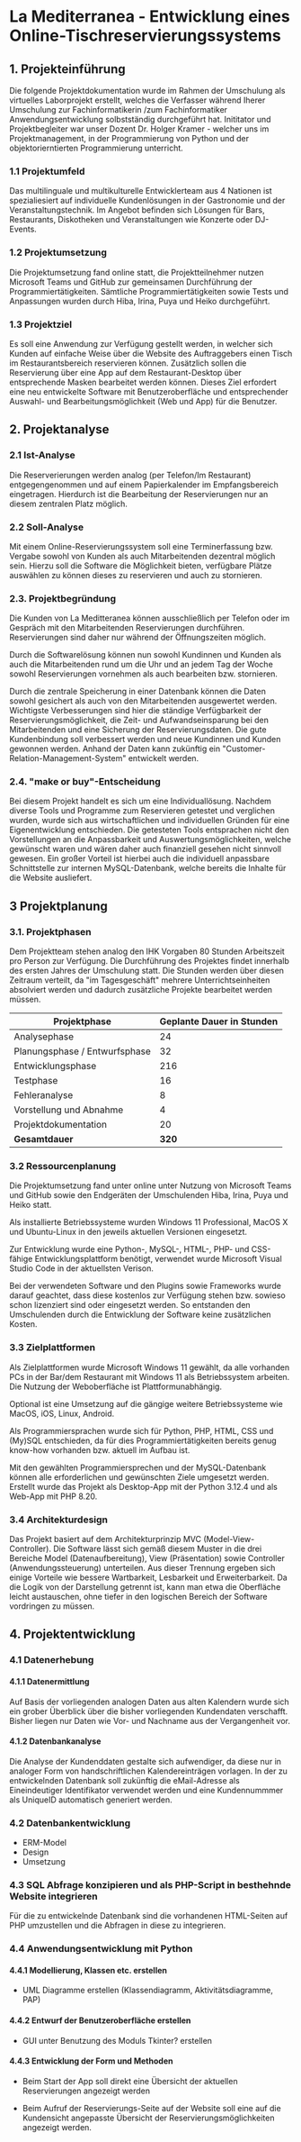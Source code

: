 # La Mediterranea - Entwicklung eines Online-Tischreservierungssystems

## 1. Projekteinführung

Die folgende Projektdokumentation wurde im Rahmen der Umschulung als virtuelles Laborprojekt erstellt,
welches die Verfasser während Iherer Umschulung zur Fachinformatikerin /zum Fachinformatiker Anwendungsentwicklung
solbstständig durchgeführt hat. Inititator und Projektbegleiter war unser Dozent Dr. Holger Kramer - welcher uns im Projektmanagement, in der Programmierung von Python und der objektorierntierten Programmierung unterricht.

### 1.1 Projektumfeld

Das multilinguale und multikulturelle Entwicklerteam aus 4 Nationen ist spezialiesiert auf individuelle
Kundenlösungen in der Gastronomie und der Veranstaltungstechnik. Im Angebot befinden sich Lösungen für
Bars, Restaurants, Diskotheken und Veranstaltungen wie Konzerte oder DJ-Events.

### 1.2 Projektumsetzung

Die Projektumsetzung fand online statt, die Projektteilnehmer nutzen Microsoft Teams und GitHub zur
gemeinsamen Durchführung der Programmiertätigkeiten. Sämtliche Programmiertätigkeiten sowie Tests
und Anpassungen wurden durch Hiba, Irina, Puya und Heiko durchgeführt.

### 1.3 Projektziel

Es soll eine Anwendung zur Verfügung gestellt werden, in welcher sich Kunden auf einfache Weise
über die Website des Auftraggebers einen Tisch im Restaurantsbereich reservieren können. Zusätzlich
sollen die Reservierung über eine App auf dem Restaurant-Desktop über entsprechende Masken bearbeitet
werden können. Dieses Ziel erfordert eine neu entwickelte Software mit Benutzeroberfläche und entsprechender
Auswahl- und Bearbeitungsmöglichkeit (Web und App) für die Benutzer.

## 2. Projektanalyse

### 2.1 Ist-Analyse

Die Reserverierungen werden analog (per Telefon/Im Restaurant) entgegengenommen und auf einem Papierkalender
im Empfangsbereich eingetragen. Hierdurch ist die Bearbeitung der Reservierungen nur an diesem zentralen Platz möglich.

### 2.2 Soll-Analyse

Mit einem Online-Reservierungssystem soll eine Terminerfassung bzw. Vergabe sowohl von Kunden als auch
Mitarbeitenden dezentral möglich sein. Hierzu soll die Software die Möglichkeit bieten, verfügbare Plätze
auswählen zu können dieses zu reservieren und auch zu stornieren.

### 2.3. Projektbegründung

Die Kunden von La Meditteranea können ausschließlich per Telefon oder im Gespräch mit den Mitarbeitenden
Reservierungen durchführen. Reservierungen sind daher nur während der Öffnungszeiten möglich.

Durch die Softwarelösung können nun sowohl Kundinnen und Kunden als auch die Mitarbeitenden rund um die
Uhr und an jedem Tag der Woche sowohl Reservierungen vornehmen als auch bearbeiten bzw. stornieren.

Durch die zentrale Speicherung in einer Datenbank können die Daten sowohl gesichert als auch von den
Mitarbeitenden ausgewertet werden. Wichtigste Verbesserungen sind hier die ständige Verfügbarkeit
der Reservierungsmöglichkeit, die Zeit- und Aufwandseinsparung bei den Mitarbeitenden und eine
Sicherung der Reservierungsdaten. Die gute Kundenbindung soll verbessert werden und neue Kundinnen
und Kunden gewonnen werden. Anhand der Daten kann zukünftig ein "Customer-Relation-Management-System"
entwickelt werden.

### 2.4. "make or buy"-Entscheidung

Bei diesem Projekt handelt es sich um eine Individuallösung. Nachdem diverse Tools und Programme
zum Reservieren getestet und verglichen wurden, wurde sich aus wirtschaftlichen und individuellen Gründen
für eine Eigenentwicklung entschieden. Die getesteten Tools entsprachen nicht den Vorstellungen an
die Anpassbarkeit und Auswertungsmöglichkeiten, welche gewünscht waren und wären daher auch finanziell
gesehen nicht sinnvoll gewesen. Ein großer Vorteil ist hierbei auch die individuell anpassbare
Schnittstelle zur internen MySQL-Datenbank, welche bereits die Inhalte für die Website ausliefert.

## 3 Projektplanung

### 3.1. Projektphasen

Dem Projektteam stehen analog den IHK Vorgaben 80 Stunden Arbeitszeit pro Person zur Verfügung.
Die Durchführung des Projektes findet innerhalb des ersten Jahres der Umschulung statt. Die Stunden werden über diesen Zeitraum verteilt, da "im Tagesgeschäft" mehrere Unterrichtseinheiten absolviert werden und dadurch zusätzliche Projekte bearbeitet werden müssen.

|Projektphase|Geplante Dauer in Stunden|
|---|---|
|Analysephase|24|
|Planungsphase / Entwurfsphase|32|
|Entwicklungsphase|216|
|Testphase|16|
|Fehleranalyse|8|
|Vorstellung und Abnahme|4|
|Projektdokumentation|20|
|__Gesamtdauer__|__320__|

### 3.2 Ressourcenplanung

Die Projektumsetzung fand unter online unter Nutzung von Microsoft Teams und GitHub sowie den Endgeräten der Umschulenden Hiba, Irina, Puya und Heiko statt.

Als installierte Betriebssysteme wurden Windows 11 Professional, MacOS X und Ubuntu-Linux in den jeweils aktuellen Versionen eingesetzt.

Zur Entwicklung wurde eine Python-, MySQL-, HTML-, PHP- und CSS-fähige Entwicklungsplattform benötigt, verwendet wurde Microsoft Visual Studio Code in der aktuellsten Verison.

Bei der verwendeten Software und den Plugins sowie Frameworks wurde darauf geachtet, dass diese
kostenlos zur Verfügung stehen bzw. sowieso schon lizenziert sind oder eingesetzt werden.
So entstanden den Umschulenden durch die Entwicklung der Software keine zusätzlichen Kosten.

### 3.3 Zielplattformen

Als Zielplattformen wurde Microsoft Windows 11 gewählt, da alle vorhanden PCs in der Bar/dem Restaurant mit Windows 11 als Betriebssystem arbeiten. Die Nutzung der Weboberfläche ist Plattformunabhängig.

Optional ist eine Umsetzung auf die gängige weitere Betriebssysteme wie MacOS, iOS, Linux, Android.

Als Programmiersprachen wurde sich für Python, PHP, HTML, CSS und (My)SQL entschieden, da für dies Programmiertätigkeiten bereits genug know-how vorhanden bzw. aktuell im Aufbau ist. 

Mit den gewählten Programmiersprechen und der MySQL-Datenbank können alle erforderlichen und gewünschten Ziele umgesetzt werden. Erstellt wurde das Projekt als Desktop-App mit der Python 3.12.4 und als Web-App mit PHP 8.20.

### 3.4 Architekturdesign

Das Projekt basiert auf dem Architekturprinzip MVC (Model-View-Controller). Die Software lässt sich gemäß diesem Muster in die drei Bereiche Model (Datenaufbereitung), View (Präsentation) sowie Controller (Anwendungssteuerung) unterteilen. Aus dieser Trennung ergeben sich einige Vorteile wie bessere Wartbarkeit, Lesbarkeit und Erweiterbarkeit. Da die Logik von der Darstellung getrennt ist, kann man etwa die Oberfläche leicht austauschen, ohne tiefer in den logischen Bereich der Software vordringen zu müssen.

## 4. Projektentwicklung

### 4.1 Datenerhebung

#### 4.1.1 Datenermittlung

Auf Basis der vorliegenden analogen Daten aus alten Kalendern wurde sich ein grober Überblick über die bisher vorliegenden Kundendaten verschafft. Bisher liegen nur Daten wie Vor- und Nachname aus der Vergangenheit vor.

#### 4.1.2 Datenbankanalyse

Die Analyse der Kundenddaten gestalte sich aufwendiger, da diese nur in analoger Form von handschriftlichen Kalendereinträgen vorlagen. In der zu entwickelnden Datenbank soll zukünftig die eMail-Adresse als Eineindeutiger Identifikator verwendet werden und eine Kundennummmer als UniqueID automatisch generiert werden.

### 4.2 Datenbankentwicklung

* ERM-Model
* Design
* Umsetzung

### 4.3 SQL Abfrage konzipieren und als PHP-Script in besthehnde Website integrieren

Für die zu entwickelnde Datenbank sind die vorhandenen HTML-Seiten auf PHP umzustellen
und die Abfragen in diese zu integrieren.

### 4.4 Anwendungsentwicklung mit Python

#### 4.4.1 Modellierung, Klassen etc. erstellen

* UML Diagramme erstellen (Klassendiagramm, Aktivitätsdiagramme, PAP)

#### 4.4.2 Entwurf der Benutzeroberfläche erstellen

* GUI unter Benutzung des Moduls Tkinter? erstellen

#### 4.4.3 Entwicklung der Form und Methoden

* Beim Start der App soll direkt eine Übersicht der aktuellen Reservierungen angezeigt werden

* Beim Aufruf der Reservierungs-Seite auf der Website soll eine auf die Kundensicht angepasste Übersicht der Reservierungsmöglichkeiten angezeigt werden.
